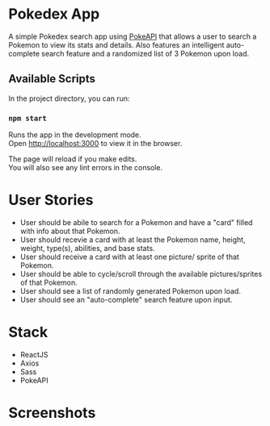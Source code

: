 # Pokedex App

A simple Pokedex search app using [PokeAPI](https://pokeapi.co/) that allows a user to search a Pokemon to view its stats and details. Also features an intelligent auto-complete search feature and a randomized list of 3 Pokemon upon load. 

## Available Scripts

In the project directory, you can run:

### `npm start`

Runs the app in the development mode.\
Open [http://localhost:3000](http://localhost:3000) to view it in the browser.

The page will reload if you make edits.\
You will also see any lint errors in the console.

# User Stories

* User should be abile to search for a Pokemon and have a "card" filled with info about that Pokemon.
* User should recevie a card with at least the Pokemon name, height, weight, type(s), abilities, and base stats.
* User should receive a card with at least one picture/ sprite of that Pokemon.
* User should be able to cycle/scroll through the available pictures/sprites of that Pokemon.
* User should see a list of randomly generated Pokemon upon load.
* User should see an "auto-complete" search feature upon input.

# Stack

* ReactJS
* Axios
* Sass
* PokeAPI

# Screenshots

